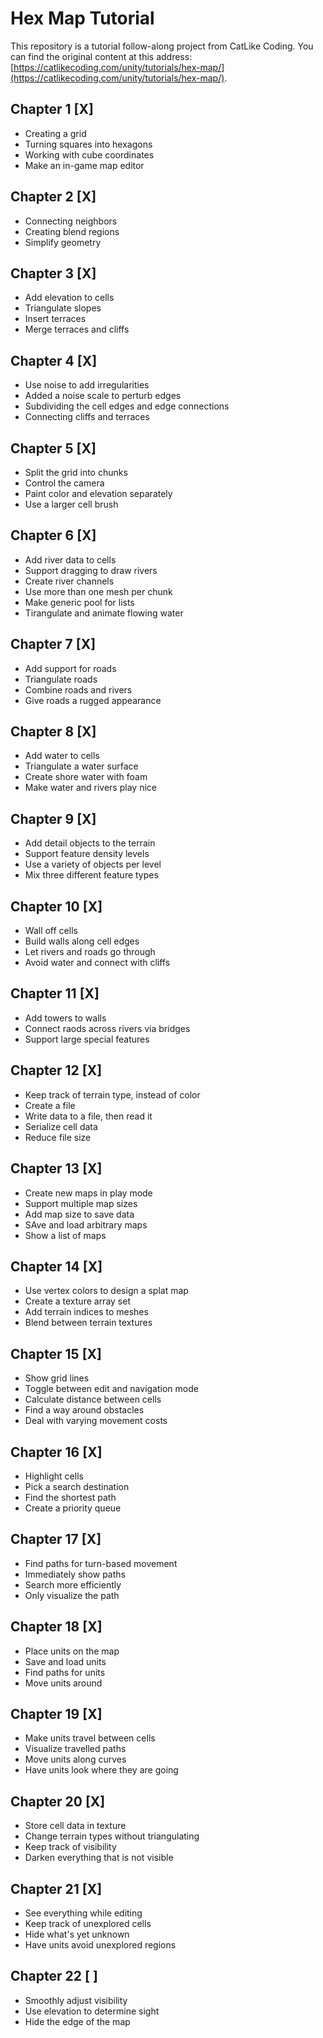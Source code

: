 # Hex Map Tutorial 
This repository is a tutorial follow-along project from CatLike Coding. You can find the original content at this address: [https://catlikecoding.com/unity/tutorials/hex-map/](https://catlikecoding.com/unity/tutorials/hex-map/).

## Chapter 1 [X]
 - Creating a grid
 - Turning squares into hexagons
 - Working with cube coordinates
 - Make an in-game map editor
## Chapter 2 [X]
 - Connecting neighbors
 - Creating blend regions 
 - Simplify geometry
## Chapter 3 [X]
 - Add elevation to cells
 - Triangulate slopes
 - Insert terraces
 - Merge terraces and cliffs
## Chapter 4 [X]
- Use noise to add irregularities
- Added a noise scale to perturb edges
- Subdividing the cell edges and edge connections
- Connecting cliffs and terraces
## Chapter 5 [X]
- Split the grid into chunks
- Control the camera
- Paint color and elevation separately
- Use a larger cell brush
## Chapter 6 [X]
- Add river data to cells
- Support dragging to draw rivers
- Create river channels
- Use more than one mesh per chunk
- Make generic pool for lists
- Tirangulate and animate flowing water
## Chapter 7 [X]
- Add support for roads
- Triangulate roads
- Combine roads and rivers
- Give roads a rugged appearance
## Chapter 8 [X]
- Add water to cells
- Triangulate a water surface
- Create shore water with foam
- Make water and rivers play nice
## Chapter 9 [X]
- Add detail objects to the terrain
- Support feature density levels
- Use a variety of objects per level
- Mix three different feature types
## Chapter 10 [X]
- Wall off cells
- Build walls along cell edges
- Let rivers and roads go through
- Avoid water and connect with cliffs
## Chapter 11 [X]
- Add towers to walls
- Connect raods across rivers via bridges
- Support large special features
## Chapter 12 [X]
- Keep track of terrain type, instead of color
- Create a file
- Write data to a file, then read it
- Serialize cell data
- Reduce file size
## Chapter 13 [X]
- Create new maps in play mode
- Support multiple map sizes
- Add map size to save data
- SAve and load arbitrary maps
- Show a list of maps
## Chapter 14 [X]
- Use vertex colors to design a splat map
- Create a texture array set
- Add terrain indices to meshes
- Blend between terrain textures
## Chapter 15 [X]
- Show grid lines
- Toggle between edit and navigation mode
- Calculate distance between cells
- Find a way around obstacles
- Deal with varying movement costs
## Chapter 16 [X]
- Highlight cells
- Pick a search destination
- Find the shortest path
- Create a priority queue
## Chapter 17 [X]
- Find paths for turn-based movement
- Immediately show paths
- Search more efficiently
- Only visualize the path
## Chapter 18 [X]
- Place units on the map
- Save and load units
- Find paths for units
- Move units around
## Chapter 19 [X]
- Make units travel between cells
- Visualize travelled paths
- Move units along curves
- Have units look where they are going
## Chapter 20 [X]
- Store cell data in texture 
- Change terrain types without triangulating
- Keep track of visibility
- Darken everything that is not visible
## Chapter 21 [X]
- See everything while editing
- Keep track of unexplored cells
- Hide what's yet unknown
- Have units avoid unexplored regions
## Chapter 22 [ ]
- Smoothly adjust visibility
- Use elevation to determine sight
- Hide the edge of the map